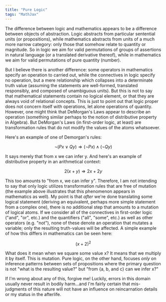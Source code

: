 ```yaml
---
title: "Pure Logic"
tags: "MathJax"
---
```


The difference between logic and mathematics appears to be a difference between objects of abstraction. Logic abstracts from particular sentential units (or propositions), while mathematics abstracts from units of a much more narrow category: only those that somehow relate to quantity or magnitude. So in logic we aim for valid permutations of groups of assertions in natural language (or a translated derivative thereof), while in mathematics we aim for valid permutations of pure quantity (number).

But I believe there is another difference: some operators in mathematics specify an operation to carried out, while the connectives in logic specify no operation, but a mere relationship which collapses into a determinate truth value (assuming the statements are well-formed, translated responsibly, and composed of unambiguous units). But this is not to say that mathematical statements contain no logical element, or that they are always void of relational concepts. This is just to point out that logic proper does not concern itself with operations, let alone operations of quantity. However, one might think that DeMorgan's Laws appear to describe an operation (something similar perhaps to the notion of distributive property in Algebra). But DeMorgan's Laws (in first-order logic, at least) are transformation rules that do not modify the values of the atoms whatsoever.

Here's an example of one of Demorgan's rules:

$$
\neg({Px}\lor{Qy}) \Rightarrow (\neg{Px})\land(\neg{Qy})
$$

It says merely that from x we can infer y. And here's an example of distributive property in an arithmetical context:

$$
2({x} + {y}) \Rightarrow 2{x} + 2{y}
$$

This too amounts to "from x, we can infer y". Therefore, I am not intending to say that only logic utilizes transformation rules that are free of mutation (the example above illustrates that this phenomenon appears in mathematics as well). My point is that *after* we're done translating some logical statement (deriving an equivalent, perhaps more simple statement from a complex one), there is no additional step that amounts to a mutation of logical atoms. If we consider all of the connectives in first-order logic ("and", "or", etc.) and the quantifiers ("all", "some", etc.) as well as other operators (e.g. "not"), none of these denote an operation that mutates a variable; only the resulting truth-values will be affected. A simple example of how this differs in mathematics can be seen here:

$$
({x}+2)^2
$$

What does it mean when we square some value x? It means that we multiply it by itself. This is mutation. Pure logic, on the other hand, focuses *only* on inference patterns between sets of propositions where the primary question is not "what is the resulting value?" but "from {a, b, and c} can we infer x?"

If I'm wrong about any of this, forgive me! Luckily, errors in this domain usually never result in bodily harm...and I'm fairly certain that mis-judgments of this nature will not have an influence on reincarnation details or my status in the afterlife.
